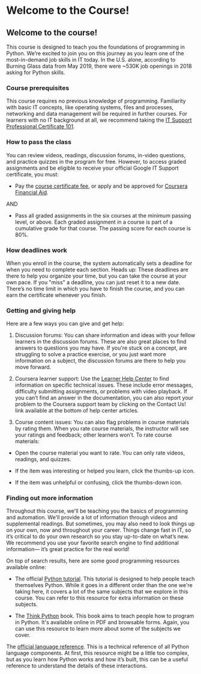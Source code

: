 # Welcome to the Course!

## Welcome to the course!

This course is designed to teach you the foundations of programming in Python. We’re excited to join you on this journey as you learn one of the most-in-demand job skills in IT today. In the U.S. alone, according to Burning Glass data from May 2019, there were ~530K job openings in 2018 asking for Python skills.

### Course prerequisites

This course requires no previous knowledge of programming. Familiarity with basic IT concepts, like operating systems, files and processes, networking and data management will be required in further courses. For learners with no IT background at all, we recommend taking the [IT Support Professional Certificate 101](https://www.coursera.org/specializations/google-it-support).

### How to pass the class

You can review videos, readings, discussion forums, in-video questions, and practice quizzes in the program for free. However, to access graded assignments and be eligible to receive your official Google IT Support certificate, you must:

- Pay the [course certificate fee](https://www.coursera.support/s/article/209818963-Payments-on-Coursera?language=en_US), or apply and be approved for [Coursera Financial Aid](https://www.coursera.support/s/article/209819033-Apply-for-Financial-Aid-or-a-Scholarship?language=en_US).
    

AND

- Pass all graded assignments in the six courses at the minimum passing level, or above. Each graded assignment in a course is part of a cumulative grade for that course. The passing score for each course is 80%.
    

### How deadlines work

When you enroll in the course, the system automatically sets a deadline for when you need to complete each section. Heads up: These deadlines are there to help you organize your time, but you can take the course at your own pace. If you "miss" a deadline, you can just reset it to a new date. There’s no time limit in which you have to finish the course, and you can earn the certificate whenever you finish.

### Getting and giving help

Here are a few ways you can give and get help:

1.  Discussion forums: You can share information and ideas with your fellow learners in the discussion forums. These are also great places to find answers to questions you may have. If you're stuck on a concept, are struggling to solve a practice exercise, or you just want more information on a subject, the discussion forums are there to help you move forward.
    
2.  Coursera learner support: Use the [Learner Help Center](https://learner.coursera.help/hc/en-us) to find information on specific technical issues. These include error messages, difficulty submitting assignments, or problems with video playback. If you can’t find an answer in the documentation, you can also report your problem to the Coursera support team by clicking on the Contact Us! link available at the bottom of help center articles.
    
3.  Course content issues: You can also flag problems in course materials by rating them. When you rate course materials, the instructor will see your ratings and feedback; other learners won’t. To rate course materials:
    

- Open the course material you want to rate. You can only rate videos, readings, and quizzes.
    
- If the item was interesting or helped you learn, click the thumbs-up icon.
    
- If the item was unhelpful or confusing, click the thumbs-down icon.
    

### Finding out more information

Throughout this course, we'll be teaching you the basics of programming and automation. We'll provide a lot of information through videos and supplemental readings. But sometimes, you may also need to look things up on your own, now and throughout your career. Things change fast in IT, so it’s critical to do your own research so you stay up-to-date on what’s new. We recommend you use your favorite search engine to find additional information— it’s great practice for the real world!

On top of search results, here are some good programming resources available online:

- The official [Python tutorial](https://docs.python.org/3/tutorial/index.html). This tutorial is designed to help people teach themselves Python. While it goes in a different order than the one we're taking here, it covers a lot of the same subjects that we explore in this course. You can refer to this resource for extra information on these subjects.
    
- The [Think Python](https://greenteapress.com/wp/think-python-2e/) book. This book aims to teach people how to program in Python. It's available online in PDF and browsable forms. Again, you can use this resource to learn more about some of the subjects we cover.
    

The [official language reference](https://docs.python.org/3/reference/index.html). This is a technical reference of all Python language components. At first, this resource might be a little too complex, but as you learn how Python works and how it’s built, this can be a useful reference to understand the details of these interactions.